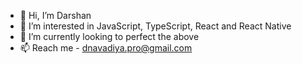 - 👋 Hi, I’m Darshan
- 👀 I’m interested in JavaScript, TypeScript, React and React Native
- 🌱 I’m currently looking to perfect the above
- 📫 Reach me - dnavadiya.pro@gmail.com

<!---
DarshanNDK/DarshanNDK is a ✨ special ✨ repository because its `README.md` (this file) appears on your GitHub profile.
You can click the Preview link to take a look at your changes.
--->
